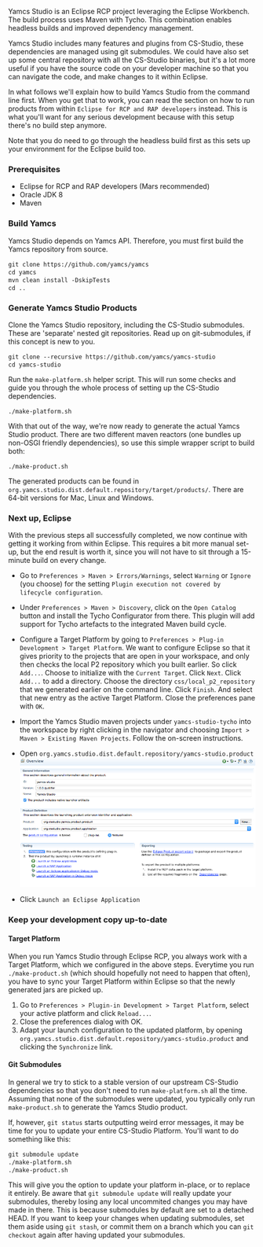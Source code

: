 Yamcs Studio is an Eclipse RCP project leveraging the Eclipse Workbench. The build process uses Maven with Tycho. This combination enables headless builds and improved dependency management.

Yamcs Studio includes many features and plugins from CS-Studio, these dependencies are managed using git submodules. We could have also set up some central repository with all the CS-Studio binaries, but it's a lot more useful if you have the source code on your developer machine so that you can navigate the code, and make changes to it within Eclipse.

In what follows we'll explain how to build Yamcs Studio from the command line first. When you get that to work, you can read the section on how to run products from within `Eclipse for RCP and RAP developers` instead. This is what you'll want for any serious development because with this setup there's no build step anymore. 

Note that you do need to go through the headless build first as this sets up your environment for the Eclipse build too.


### Prerequisites
* Eclipse for RCP and RAP developers (Mars recommended)
* Oracle JDK 8
* Maven

### Build Yamcs
Yamcs Studio depends on Yamcs API. Therefore, you must first build the Yamcs repository from source.
```
git clone https://github.com/yamcs/yamcs
cd yamcs
mvn clean install -DskipTests
cd ..
```

### Generate Yamcs Studio Products
Clone the Yamcs Studio repository, including the CS-Studio submodules. These are 'separate' nested git repositories. Read up on git-submodules, if this concept is new to you.
```
git clone --recursive https://github.com/yamcs/yamcs-studio
cd yamcs-studio
```

Run the `make-platform.sh` helper script. This will run some checks and guide you through the whole process of setting up the CS-Studio dependencies.
```
./make-platform.sh
```

With that out of the way, we're now ready to generate the actual Yamcs Studio product. There are two different maven reactors (one bundles up non-OSGI friendly dependencies), so use this simple wrapper script to build both:
```
./make-product.sh
```

The generated products can be found in `org.yamcs.studio.dist.default.repository/target/products/`. There are 64-bit versions for Mac, Linux and Windows.

### Next up, Eclipse

With the previous steps all successfully completed, we now continue with getting it working from within Eclipse. This requires a bit more manual set-up, but the end result is worth it, since you will not have to sit through a 15-minute build on every change.

- Go to `Preferences > Maven > Errors/Warnings`, select `Warning` or `Ignore` (you choose) for the setting `Plugin execution not covered by lifecycle configuration`.

- Under `Preferences > Maven > Discovery`, click on the `Open Catalog` button and install the Tycho Configurator from there. This plugin will add support for Tycho artefacts to the integrated Maven build cycle.

- Configure a Target Platform by going to `Preferences > Plug-in Development > Target Platform`. We want to configure Eclipse so that it gives priority to the projects that are open in your workspace, and only then checks the local P2 repository which you built earlier. So click `Add...`. Choose to initialize with the `Current Target`. Click `Next`. Click `Add...` to add a directory. Choose the directory `css/local_p2_repository` that we generated earlier on the command line. Click `Finish`. And select that new entry as the active Target Platform. Close the preferences pane with `OK`.

- Import the Yamcs Studio maven projects under `yamcs-studio-tycho` into the workspace by right clicking in the navigator and choosing `Import > Maven > Existing Maven Projects`. Follow the on-screen instructions.

- Open `org.yamcs.studio.dist.default.repository/yamcs-studio.product`
![Product Testing](images/product-testing.png)

- Click `Launch an Eclipse Application`

### Keep your development copy up-to-date

#### Target Platform
When you run Yamcs Studio through Eclipse RCP, you always work with a Target Platform, which we configured in the above steps. Everytime you run `./make-product.sh` (which should hopefully not need to happen that often), you have to sync your Target Platform within Eclipse so that the newly generated jars are picked up.

1. Go to `Preferences > Plugin-in Development > Target Platform`, select your active platform and click `Reload...`.
2. Close the preferences dialog with OK.
3. Adapt your launch configuration to the updated platform, by opening `org.yamcs.studio.dist.default.repository/yamcs-studio.product` and clicking the `Synchronize` link.

#### Git Submodules
In general we try to stick to a stable version of our upstream CS-Studio dependencies so that you don't need to run `make-platform.sh` all the time. Assuming that none of the submodules were updated, you typically only run `make-product.sh` to generate the Yamcs Studio product.

If, however, `git status` starts outputting weird error messages, it may be time for you to update your entire CS-Studio Platform. You'll want to do something like this:
```
git submodule update
./make-platform.sh
./make-product.sh
```
This will give you the option to update your platform in-place, or to replace it entirely. Be aware that `git submodule update` will really update your submodules, thereby losing any local uncommited changes you may have made in there. This is because submodules by default are set to a detached HEAD. If you want to keep your changes when updating submodules, set them aside using `git stash`, or commit them on a branch which you can `git checkout` again after having updated your submodules.
